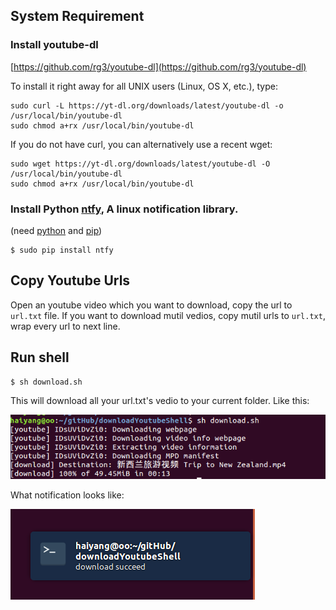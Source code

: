 ## System Requirement
### Install youtube-dl 

 [https://github.com/rg3/youtube-dl](https://github.com/rg3/youtube-dl)

To install it right away for all UNIX users (Linux, OS X, etc.), type:

    sudo curl -L https://yt-dl.org/downloads/latest/youtube-dl -o /usr/local/bin/youtube-dl
    sudo chmod a+rx /usr/local/bin/youtube-dl

If you do not have curl, you can alternatively use a recent wget:

    sudo wget https://yt-dl.org/downloads/latest/youtube-dl -O /usr/local/bin/youtube-dl
    sudo chmod a+rx /usr/local/bin/youtube-dl

### Install Python [ntfy](https://github.com/dschep/ntfy), A linux notification library.
(need [python](https://www.python.org/) and [pip](https://pip.pypa.io/en/stable/installing/))
```
$ sudo pip install ntfy
```
    

## Copy Youtube Urls
  Open an youtube video which you want to download, copy the url to `url.txt` file. If you want to download mutil vedios,  copy mutil urls to `url.txt`, wrap every url to next line.

## Run shell
  ```
  $ sh download.sh
  ```
  
This will download all your url.txt's vedio to your current folder.
Like this:
  
  ![demo](demo.png)

What notification looks like:

  ![notif](notif.png)
